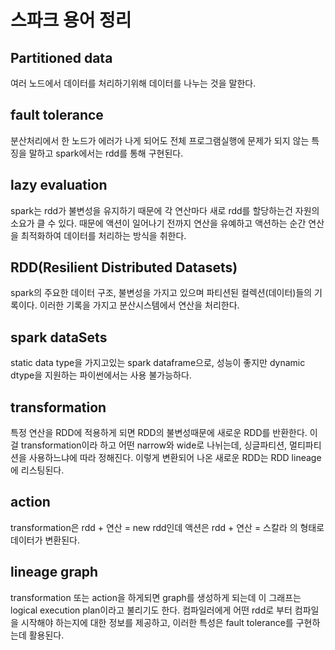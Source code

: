 # 스파크 용어 정리
## Partitioned data
여러 노드에서 데이터를 처리하기위해 데이터를 나누는 것을 말한다.
## fault tolerance
분산처리에서 한 노드가 에러가 나게 되어도 전체 프로그램실행에 문제가 되지 않는 특징을 말하고 spark에서는 rdd를 통해 구현된다.
## lazy evaluation
spark는 rdd가 불변성을 유지하기 때문에 각 연산마다 새로 rdd를 할당하는건 자원의 소요가 클 수 있다. 때문에 액션이 일어나기 전까지 연산을 유예하고 액션하는 순간 연산을 최적화하여 데이터를 처리하는 방식을 취한다.
## RDD(Resilient Distributed Datasets)
spark의 주요한 데이터 구조, 불변성을 가지고 있으며 파티션된 컬렉션(데이터)들의 기록이다. 이러한 기록을 가지고 분산시스템에서 연산을 처리한다.
## spark dataSets
static data type을 가지고있는 spark dataframe으로, 성능이 좋지만 dynamic dtype을 지원하는 파이썬에서는 사용 불가능하다.
## transformation
특정 연산을 RDD에 적용하게 되면 RDD의 불변성때문에 새로운 RDD를 반환한다. 이걸 transformation이라 하고 어떤 narrow와 wide로 나뉘는데, 싱글파티션, 멀티파티션을 사용하느냐에 따라 정해진다. 이렇게 변환되어 나온 새로운 RDD는 RDD lineage에 리스팅된다.
## action
transformation은 rdd + 연산 = new rdd인데 액션은 rdd + 연산 = 스칼라 의 형태로 데이터가 변환된다.
## lineage graph
transformation 또는 action을 하게되면 graph를 생성하게 되는데 이 그래프는 logical execution plan이라고 불리기도 한다. 컴파일러에게 어떤 rdd로 부터 컴파일을 시작해야 하는지에 대한 정보를 제공하고, 이러한 특성은 fault tolerance를 구현하는데 활용된다.